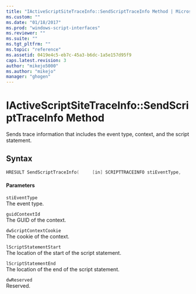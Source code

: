 ```yaml
---
title: "IActiveScriptSiteTraceInfo::SendScriptTraceInfo Method | Microsoft Docs"
ms.custom: ""
ms.date: "01/18/2017"
ms.prod: "windows-script-interfaces"
ms.reviewer: ""
ms.suite: ""
ms.tgt_pltfrm: ""
ms.topic: "reference"
ms.assetid: 0419e4c5-eb7c-45a3-b6dc-1a5e157d95f9
caps.latest.revision: 3
author: "mikejo5000"
ms.author: "mikejo"
manager: "ghogen"
---
```

# IActiveScriptSiteTraceInfo::SendScriptTraceInfo Method
Sends trace information that includes the event type, context, and the script statement.  
  
## Syntax  
  
```cpp
HRESULT SendScriptTraceInfo(     [in] SCRIPTTRACEINFO stiEventType,     [in] GUID guidContextID,     [in] DWORD dwScriptContextCookie,     [in] LONG lScriptStatementStart,     [in] LONG lScriptStatementEnd,     [in] DWORD64 dwReserved );   
```  
  
#### Parameters  
 `stiEventType`  
 The event type.  
  
 `guidContextId`  
 The GUID of the context.  
  
 `dwScriptContextCookie`  
 The cookie of the context.  
  
 `lScriptStatementStart`  
 The location of the start of the script statement.  
  
 `lScriptStatementEnd`  
 The location of the end of the script statement.  
  
 `dwReserved`  
 Reserved.